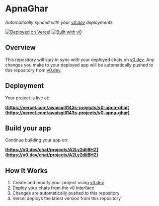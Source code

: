 # ApnaGhar

*Automatically synced with your [v0.dev](https://v0.dev) deployments*

[![Deployed on Vercel](https://img.shields.io/badge/Deployed%20on-Vercel-black?style=for-the-badge&logo=vercel)](https://vercel.com/awaisgill143s-projects/v0-apna-ghar)
[![Built with v0](https://img.shields.io/badge/Built%20with-v0.dev-black?style=for-the-badge)](https://v0.dev/chat/projects/A2Ly2dljBHZ)

## Overview

This repository will stay in sync with your deployed chats on [v0.dev](https://v0.dev).
Any changes you make to your deployed app will be automatically pushed to this repository from [v0.dev](https://v0.dev).

## Deployment

Your project is live at:

**[https://vercel.com/awaisgill143s-projects/v0-apna-ghar](https://vercel.com/awaisgill143s-projects/v0-apna-ghar)**

## Build your app

Continue building your app on:

**[https://v0.dev/chat/projects/A2Ly2dljBHZ](https://v0.dev/chat/projects/A2Ly2dljBHZ)**

## How It Works

1. Create and modify your project using [v0.dev](https://v0.dev)
2. Deploy your chats from the v0 interface
3. Changes are automatically pushed to this repository
4. Vercel deploys the latest version from this repository

